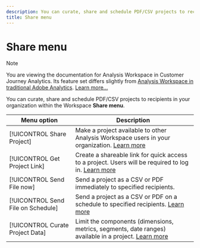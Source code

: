 ```yaml
---
description: You can curate, share and schedule PDF/CSV projects to recipients in your organization.
title: Share menu
---
```


# Share menu

>[!NOTE]
>
>You are viewing the documentation for Analysis Workspace in Customer Journey Analytics. Its feature set differs slightly from [Analysis Workspace in traditional Adobe Analytics](https://docs.adobe.com/content/help/en/analytics/analyze/analysis-workspace/home.html). [Learn more...](/help/getting-started/cja-aa.md)

You can curate, share and schedule PDF/CSV projects to recipients in your organization within the Workspace **Share menu**.

| Menu option | Description |
| --- | --- |
| [!UICONTROL Share Project] | Make a project available to other Analysis Workspace users in your organization. [Learn more](https://docs.adobe.com/content/help/en/analytics/analyze/analysis-workspace/curate-share/share-projects.html) |
| [!UICONTROL Get Project Link] | Create a shareable  link for quick access to a project. Users will be required to log in. [Learn more](https://docs.adobe.com/content/help/en/analytics/analyze/analysis-workspace/curate-share/shareable-links.html) |
| [!UICONTROL Send File now] | Send a project as a CSV or PDF immediately to specified recipients. |
| [!UICONTROL Send File on Schedule] | Send a project as a CSV or PDF on a schedule to specified recipients. [Learn more](https://docs.adobe.com/content/help/en/analytics/analyze/analysis-workspace/curate-share/t-schedule-report.html) |
| [!UICONTROL Curate Project Data] | Limit the components (dimensions, metrics, segments, date ranges) available in a project. [Learn more](https://docs.adobe.com/content/help/en/analytics/analyze/analysis-workspace/curate-share/curate.html) |
